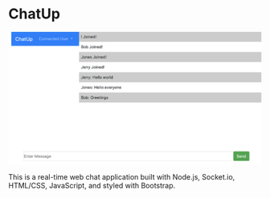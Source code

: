 # ChatUp

![ChatUp](https://github.com/robinlin99/ChatUp/blob/master/chatup.png)

This is a real-time web chat application built with Node.js, Socket.io, HTML/CSS, JavaScript, and styled with Bootstrap. 
